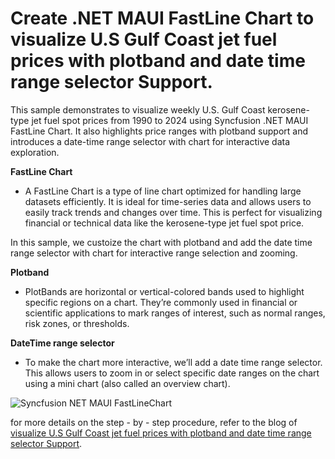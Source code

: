 # Create .NET MAUI FastLine Chart to visualize U.S Gulf Coast jet fuel prices with plotband and date time range selector Support.
This sample demonstrates to visualize weekly U.S. Gulf Coast kerosene-type jet fuel spot prices from 1990 to 2024 using Syncfusion .NET MAUI FastLine Chart. It also highlights price ranges with plotband support and introduces a date-time range selector with chart for interactive data exploration.

**FastLine Chart**

* A FastLine Chart is a type of line chart optimized for handling large datasets efficiently. It is ideal for time-series data and allows users to easily track trends and changes over time. This is perfect for visualizing financial or technical data like the kerosene-type jet fuel spot price.

In this sample, we custoize the chart with plotband and add the date time range selector with chart for interactive range selection and zooming.

**Plotband**

* PlotBands are horizontal or vertical-colored bands used to highlight specific regions on a chart. They’re commonly used in financial or scientific applications to mark ranges of interest, such as normal ranges, risk zones, or thresholds.

**DateTime range selector**

* To make the chart more interactive, we’ll add a date time range selector. This allows users to zoom in or select specific date ranges on the chart using a mini chart (also called an overview chart).

![Syncfusion NET MAUI FastLineChart](https://github.com/user-attachments/assets/d1ca6a61-764f-4a16-9733-d3e3a970c60a)

for more details on the step - by - step procedure, refer to the blog of [visualize U.S Gulf Coast jet fuel prices with plotband and date time range selector Support](https://www.syncfusion.com/blogs/post/maui-fastlinechart-for-jet-fuel-price).
